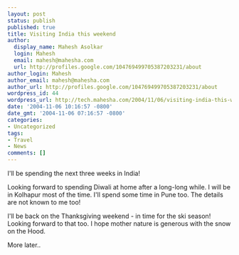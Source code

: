 ```yaml
---
layout: post
status: publish
published: true
title: Visiting India this weekend
author:
  display_name: Mahesh Asolkar
  login: Mahesh
  email: mahesh@mahesha.com
  url: http://profiles.google.com/104769499705387203231/about
author_login: Mahesh
author_email: mahesh@mahesha.com
author_url: http://profiles.google.com/104769499705387203231/about
wordpress_id: 44
wordpress_url: http://tech.mahesha.com/2004/11/06/visiting-india-this-weekend/
date: '2004-11-06 10:16:57 -0800'
date_gmt: '2004-11-06 07:16:57 -0800'
categories:
- Uncategorized
tags:
- Travel
- News
comments: []
---
```

<p>I'll be spending the next three weeks in India!</p>
<p>Looking forward to spending Diwali at home after a long-long while. I will be in Kolhapur most of the time. I'll spend some time in Pune too. The details are not known to me too!</p>
<p>I'll be back on the Thanksgiving weekend - in time for the ski season! Looking forward to that too. I hope mother nature is generous with the snow on the Hood.</p>
<p>More later..</p>
